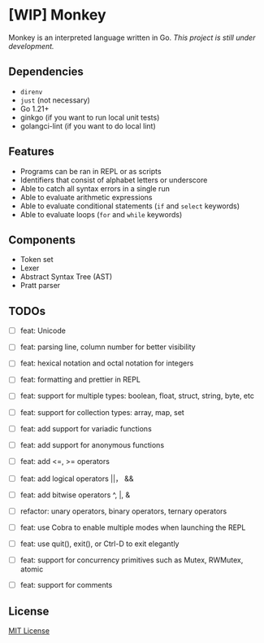 # [WIP] Monkey

Monkey is an interpreted language written in Go. *This project is still under development.*

## Dependencies

+ `direnv`
+ `just` (not necessary)
+ Go 1.21+
+ ginkgo (if you want to run local unit tests)
+ golangci-lint (if you want to do local lint)

## Features

+ Programs can be ran in REPL or as scripts
+ Identifiers that consist of alphabet letters or underscore
+ Able to catch all syntax errors in a single run
+ Able to evaluate arithmetic expressions
+ Able to evaluate conditional statements (`if` and `select` keywords)
+ Able to evaluate loops (`for` and `while` keywords)

## Components

+ Token set
+ Lexer
+ Abstract Syntax Tree (AST)
+ Pratt parser

## TODOs

- [ ] feat: Unicode
- [ ] feat: parsing line, column number for better visibility
- [ ] feat: hexical notation and octal notation for integers
- [ ] feat: formatting and prettier in REPL
- [ ] feat: support for multiple types: boolean, float, struct, string, byte, etc
- [ ] feat: support for collection types: array, map, set
- [ ] feat: add support for variadic functions
- [ ] feat: add support for anonymous functions
- [ ] feat: add <=, >= operators
- [ ] feat: add logical operators ||， &&
- [ ] feat: add bitwise operators ^, |, &
- [ ] refactor: unary operators, binary operators, ternary operators
- [ ] feat: use Cobra to enable multiple modes when launching the REPL
- [ ] feat: use quit(), exit(), or Ctrl-D to exit elegantly
- [ ] feat: support for concurrency primitives such as Mutex, RWMutex, atomic
- [ ] feat: support for comments



## License

[MIT License](./LICENSE)
